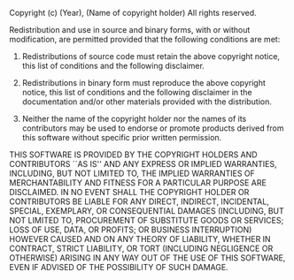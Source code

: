  Copyright (c) (Year), (Name of copyright holder)
 All rights reserved.

 Redistribution and use in source and binary forms, with or without
 modification, are permitted provided that the following conditions
 are met:
 
 1. Redistributions of source code must retain the above copyright
    notice, this list of conditions and the following disclaimer.
 
 2. Redistributions in binary form must reproduce the above copyright
    notice, this list of conditions and the following disclaimer in the
    documentation and/or other materials provided with the distribution.

 3. Neither the name of the copyright holder nor the names of its
    contributors may be used to endorse or promote products derived
    from this software without specific prior written permission.

 THIS SOFTWARE IS PROVIDED BY THE COPYRIGHT HOLDERS AND CONTRIBUTORS
 ``AS IS'' AND ANY EXPRESS OR IMPLIED WARRANTIES, INCLUDING, BUT NOT
 LIMITED TO, THE IMPLIED WARRANTIES OF MERCHANTABILITY AND FITNESS
 FOR A PARTICULAR PURPOSE ARE DISCLAIMED.  IN NO EVENT SHALL THE
 COPYRIGHT HOLDER OR CONTRIBUTORS BE LIABLE FOR ANY DIRECT, INDIRECT,
 INCIDENTAL, SPECIAL, EXEMPLARY, OR CONSEQUENTIAL DAMAGES
 (INCLUDING, BUT NOT LIMITED TO, PROCUREMENT OF SUBSTITUTE GOODS OR
 SERVICES; LOSS OF USE, DATA, OR PROFITS; OR BUSINESS INTERRUPTION)
 HOWEVER CAUSED AND ON ANY THEORY OF LIABILITY, WHETHER IN CONTRACT,
 STRICT LIABILITY, OR TORT (INCLUDING NEGLIGENCE OR OTHERWISE)
 ARISING IN ANY WAY OUT OF THE USE OF THIS SOFTWARE, EVEN IF ADVISED
 OF THE POSSIBILITY OF SUCH DAMAGE.
